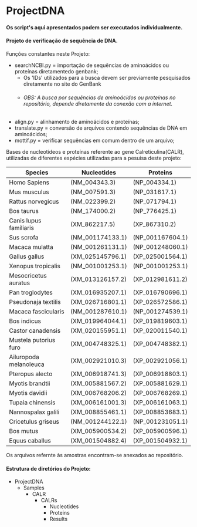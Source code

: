 # ProjectDNA

#### Os script's aqui apresentados podem ser executados individualmente.

#### Projeto de verificação de sequência de DNA.
Funções constantes neste Projeto:<br>
* searchNCBI.py = importação de sequências de aminoácidos ou proteínas diretamentedo genbank;
    *  Os 'IDs' utilizados para a busca devem ser previamente pesquisados diretamente no site do GenBank
    *  ###### OBS: A busca por sequências de aminoácidos ou proteínas no repositório, depende diretamente da conexão com a internet.
* align.py = alinhamento de aminoácidos e proteínas;
* translate.py = conversão de arquivos contendo sequências de DNA em aminoácidos; 
* mottif.py = verificar sequências em comum dentro de um arquivo;

Bases de nucleotídeos e proteínas referente ao gene Calreticulina(CALR), utilizadas de diferentes espécies utilizadas para a pesuisa deste projeto:

Species  | Nucleotides  | Proteins
--------- | ------ | -----
Homo Sapiens|(NM_004343.3)  | (NP_004334.1)
Mus musculus           | (NM_007591.3)    | (NP_031617.1)
Rattus norvegicus      | (NM_022399.2)    | (NP_071794.1)
Bos taurus             | (NM_174000.2)    | (NP_776425.1)
Canis lupus familiaris | (XM_862217.5)    | (XP_867310.2)
Sus scrofa             | (NM_001174133.1) | (NP_001167604.1)
Macaca mulatta         | (NM_001261131.1) | (NP_001248060.1)
Gallus gallus          | (XM_025145796.1) | (XP_025001564.1)
Xenopus tropicalis     | (NM_001001253.1) | (NP_001001253.1)
Mesocricetus auratus   | (XM_013126157.2) | (XP_012981611.2)
Pan troglodytes        | (XM_016935207.1) | (XP_016790696.1)
Pseudonaja textilis    | (XM_026716801.1) | (XP_026572586.1)
Macaca fascicularis    | (NM_001287610.1) | (NP_001274539.1)
Bos indicus            | (XM_019964044.1) | (XP_019819603.1)
Castor canadensis      | (XM_020155951.1) | (XP_020011540.1)
Mustela putorius furo  | (XM_004748325.1) | (XP_004748382.1)
Ailuropoda melanoleuca | (XM_002921010.3) | (XP_002921056.1)
Pteropus alecto        | (XM_006918741.3) | (XP_006918803.1)
Myotis brandtii        | (XM_005881567.2) | (XP_005881629.1)
Myotis davidii         | (XM_006768206.2) | (XP_006768269.1)
Tupaia chinensis       | (XM_006161001.3) | (XP_006161063.1)
Nannospalax galili     | (XM_008855461.1) | (XP_008853683.1)
Cricetulus griseus     | (NM_001244122.1) | (NP_001231051.1)
Bos mutus              | (XM_005900534.2) | (XP_005900596.1)
Equus caballus         | (XM_001504882.4) | (XP_001504932.1)

 Os arquivos refernte às amostras encontram-se anexados ao repositório.
 
 #### Estrutura de diretórios do Projeto:
  * ProjectDNA
    * Samples
        * CALR
            * CALRs
                * Nucleotides
                * Proteins
                * Results
  
